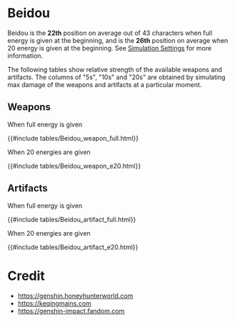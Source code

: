 # Beidou

Beidou is the **22th** position on average out of 43
characters when full energy is given at the beginning, and is the
**26th** position on average when 20 energy is given at the
beginning. See [Simulation Settings](./simulation_settings.md) for more
information.

The following tables show relative strength of the available weapons and
artifacts. The columns of "5s", "10s" and "20s" are obtained by
simulating max damage of the weapons and artifacts at a particular
moment.

## Weapons

When full energy is given

{{#include tables/Beidou_weapon_full.html}}

When 20 energies are given

{{#include tables/Beidou_weapon_e20.html}}

## Artifacts

When full energy is given

{{#include tables/Beidou_artifact_full.html}}

When 20 energies are given

{{#include tables/Beidou_artifact_e20.html}}

# Credit

- <https://genshin.honeyhunterworld.com>
- <https://keqingmains.com>
- <https://genshin-impact.fandom.com>
